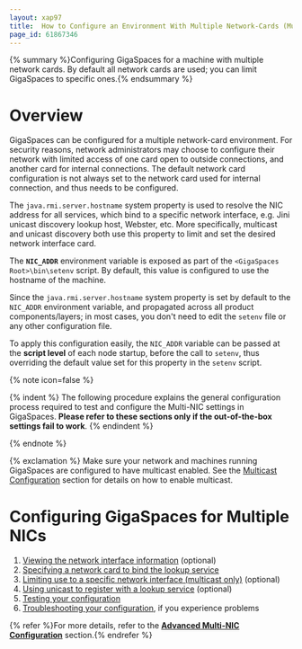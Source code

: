 ```yaml
---
layout: xap97
title:  How to Configure an Environment With Multiple Network-Cards (Multi-NIC)
page_id: 61867346
---
```


{% summary %}Configuring GigaSpaces for a machine with multiple network cards. By default all network cards are used; you can limit GigaSpaces to specific ones.{% endsummary %}

# Overview

GigaSpaces can be configured for a multiple network-card environment. For security reasons, network administrators may choose to configure their network with limited access of one card open to outside connections, and another card for internal connections. The default network card configuration is not always set to the network card used for internal connection, and thus needs to be configured.

The `java.rmi.server.hostname` system property is used to resolve the NIC address for all services, which bind to a specific network interface, e.g. Jini unicast discovery lookup host, Webster, etc. More specifically, multicast and unicast discovery both use this property to limit and set the desired network interface card.

The **`NIC_ADDR`** environment variable is exposed as part of the `<GigaSpaces Root>\bin\setenv` script. By default, this value is configured to use the hostname of the machine.

Since the `java.rmi.server.hostname` system property is set by default to the `NIC_ADDR` environment variable, and propagated across all product components/layers; in most cases, you don't need to edit the `setenv` file or any other configuration file.

To apply this configuration easily, the `NIC_ADDR` variable can be passed at the **script level** of each node startup, before the call to `setenv`, thus overriding the default value set for this property in the `setenv` script.

{% note icon=false %}

{% indent %}
The following procedure explains the general configuration process required to test and configure the Multi-NIC settings in GigaSpaces.
**Please refer to these sections only if the out-of-the-box settings fail to work**.
{% endindent %}

{% endnote %}

{% exclamation %} Make sure your network and machines running GigaSpaces are configured to have multicast enabled. See the [Multicast Configuration](./how-to-configure-multicast.html) section for details on how to enable multicast.

# Configuring GigaSpaces for Multiple NICs

1. [Viewing the network interface information](./advanced-multi-nic-configuration.html#1) (optional)
1. [Specifying a network card to bind the lookup service](./advanced-multi-nic-configuration.html#2)
1. [Limiting use to a specific network interface (multicast only)](./advanced-multi-nic-configuration.html#3) (optional)
1. [Using unicast to register with a lookup service](./advanced-multi-nic-configuration.html#4) (optional)
1. [Testing your configuration](./advanced-multi-nic-configuration.html#5)
1. [Troubleshooting your configuration](./advanced-multi-nic-configuration.html#6), if you experience problems

{% refer %}For more details, refer to the **[Advanced Multi-NIC Configuration](./advanced-multi-nic-configuration.html)** section.{% endrefer %}
